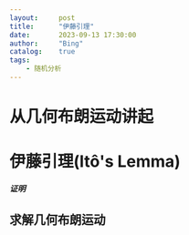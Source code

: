 ```yaml
---
layout:     post
title:      "伊藤引理"
date:       2023-09-13 17:30:00
author:     "Bing"
catalog:    true
tags:
    - 随机分析
---
```


# 从几何布朗运动讲起

# 伊藤引理(Itô's Lemma)

***证明***

## 求解几何布朗运动